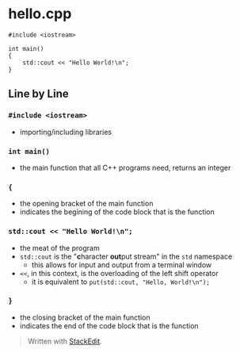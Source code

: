 # hello.cpp

```
#include <iostream>

int main()
{
	std::cout << "Hello World!\n";
}
```

## Line by Line

### `#include <iostream>`
- importing/including libraries

### `int main()`
- the main function that all C++ programs need, returns an integer

### `{`
- the opening bracket of the main function
- indicates the begining of the code block that is the function

### `std::cout << "Hello World!\n";`
- the meat of the program
- `std::cout` is the "**c**haracter **out**put stream" in the `std` namespace
	- this allows for input and output from a terminal window
- `<<`, in this context, is the overloading of the left shift operator
	- it is equivalent to `put(std::cout, "Hello, World!\n");`

### `}`
- the closing bracket of the main function
- indicates the end of the code block that is the function




> Written with [StackEdit](https://stackedit.io/).
<!--stackedit_data:
eyJoaXN0b3J5IjpbNDcwNTc5MDEzLC02NTcwNTI2MTYsLTEzMz
kwNjM4NThdfQ==
-->